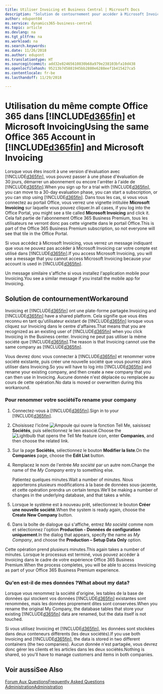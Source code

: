 ```yaml
---
title: Utiliser Invoicing et Business Central | Microsoft Docs
description: "Solution de contournement pour accéder à Microsoft Invoicing lorsque vous vous êtes inscrit à Dynamics 365 Business Central."
author: edupont04
ms.service: dynamics365-business-central
ms.topic: article
ms.devlang: na
ms.tgt_pltfrm: na
ms.workload: na
ms.search.keywords: 
ms.date: 11/26/2018
ms.author: edupont
ms.translationtype: HT
ms.sourcegitcommit: add32e82465610830b68a979e238103bfa10d438
ms.openlocfilehash: 95213b7d5881945bb2880e6288eef1b415427ca5
ms.contentlocale: fr-be
ms.lasthandoff: 11/29/2018

---
```

# <a name="using-the-same-office-365-account-in-included365finincludesd365finlongmdmd-and-microsoft-invoicing"></a><span data-ttu-id="d266e-103">Utilisation du même compte Office 365 dans [!INCLUDE[d365fin](includes/d365fin_long_md.md)] et Microsoft Invoicing</span><span class="sxs-lookup"><span data-stu-id="d266e-103">Using the same Office 365 Account in [!INCLUDE[d365fin](includes/d365fin_long_md.md)] and Microsoft Invoicing</span></span>
<span data-ttu-id="d266e-104">Lorsque vous êtes inscrit à une version d'évaluation avec [!INCLUDE[d365fin](includes/d365fin_md.md)], vous pouvez passer à une phase d'évaluation de 30 jours, démarrer un abonnement ou encore l'arrêter à l'aide de [!INCLUDE[d365fin](includes/d365fin_md.md)].</span><span class="sxs-lookup"><span data-stu-id="d266e-104">When you sign up for a trial with [!INCLUDE[d365fin](includes/d365fin_md.md)], you can move to a 30-day evaluation phase, you can start a subscription, or you can stop using [!INCLUDE[d365fin](includes/d365fin_md.md)].</span></span> <span data-ttu-id="d266e-105">Dans tous les cas, si vous vous connectez au portail Office, vous verrez une vignette intitulée **Microsoft Invoicing** sur laquelle vous pouvez cliquer.</span><span class="sxs-lookup"><span data-stu-id="d266e-105">In all cases, if you log into the Office Portal, you might see a tile called **Microsoft Invoicing** and click it.</span></span> <span data-ttu-id="d266e-106">Cela fait partie de l'abonnement Office 365 Business Premium, tous les utilisateurs ne verront donc pas cette vignette dans le portail Office.</span><span class="sxs-lookup"><span data-stu-id="d266e-106">This is part of the Office 365 Business Premium subscription, so not everyone will see that tile in the Office Portal.</span></span>  

<span data-ttu-id="d266e-107">Si vous accédez à Microsoft Invoicing, vous verrez un message indiquant que vous ne pouvez pas accéder à Microsoft Invoicing car votre compte est utilisé dans [!INCLUDE[d365fin](includes/d365fin_md.md)].</span><span class="sxs-lookup"><span data-stu-id="d266e-107">If you access Microsoft Invoicing, you will see a message that you cannot access Microsoft Invoicing because your account is used in [!INCLUDE[d365fin](includes/d365fin_md.md)].</span></span>  

<span data-ttu-id="d266e-108">Un message similaire s'affiche si vous installez l'application mobile pour Invoicing.</span><span class="sxs-lookup"><span data-stu-id="d266e-108">You see a similar message if you install the mobile app for Invoicing.</span></span>  

## <a name="workaround"></a><span data-ttu-id="d266e-109">Solution de contournement</span><span class="sxs-lookup"><span data-stu-id="d266e-109">Workaround</span></span>
<span data-ttu-id="d266e-110">Invoicing et [!INCLUDE[d365fin](includes/d365fin_md.md)] ont une plate-forme partagée.</span><span class="sxs-lookup"><span data-stu-id="d266e-110">Invoicing and [!INCLUDE[d365fin](includes/d365fin_md.md)] have a shared platform.</span></span> <span data-ttu-id="d266e-111">Cela signifie que vous êtes reconnu en tant qu'utilisateur existant de [!INCLUDE[d365fin](includes/d365fin_md.md)] lorsque vous cliquez sur Invoicing dans le centre d'affaires.</span><span class="sxs-lookup"><span data-stu-id="d266e-111">That means that you are recognized as an existing user of [!INCLUDE[d365fin](includes/d365fin_md.md)] when you click Invoicing in the Business center.</span></span> <span data-ttu-id="d266e-112">Invoicing ne peut pas utiliser la même société que [!INCLUDE[d365fin](includes/d365fin_md.md)].</span><span class="sxs-lookup"><span data-stu-id="d266e-112">The reason is that Invoicing cannot use the same company as [!INCLUDE[d365fin](includes/d365fin_md.md)].</span></span>  

<span data-ttu-id="d266e-113">Vous devrez donc vous connecter à [!INCLUDE[d365fin](includes/d365fin_md.md)] et renommer votre société existante, puis créer une nouvelle société que vous pourrez alors utiliser dans Invoicing.</span><span class="sxs-lookup"><span data-stu-id="d266e-113">So you will have to log into [!INCLUDE[d365fin](includes/d365fin_md.md)] and rename your existing company, and then create a new company that you can then use in Invoicing.</span></span> <span data-ttu-id="d266e-114">Aucune donnée n'est déplacée ou remplacée au cours de cette opération.</span><span class="sxs-lookup"><span data-stu-id="d266e-114">No data is moved or overwritten during this workaround.</span></span>

### <a name="to-rename-your-company"></a><span data-ttu-id="d266e-115">Pour renommer votre société</span><span class="sxs-lookup"><span data-stu-id="d266e-115">To rename your company</span></span>
1.  <span data-ttu-id="d266e-116">Connectez-vous à [!INCLUDE[d365fin](includes/d365fin_md.md)].</span><span class="sxs-lookup"><span data-stu-id="d266e-116">Sign in to your [!INCLUDE[d365fin](includes/d365fin_md.md)].</span></span>  
2.  <span data-ttu-id="d266e-117">Choisissez l'icône ![Ampoule qui ouvre la fonction Tell Me](media/ui-search/search_small.png "Dites-moi ce que vous voulez faire"), saisissez **Sociétés**, puis sélectionnez le lien associé.</span><span class="sxs-lookup"><span data-stu-id="d266e-117">Choose the ![Lightbulb that opens the Tell Me feature](media/ui-search/search_small.png "Tell me what you want to do") icon, enter **Companies**, and then choose the related link.</span></span>  
3.  <span data-ttu-id="d266e-118">Sur la page **Sociétés**, sélectionnez le bouton **Modifier la liste**.</span><span class="sxs-lookup"><span data-stu-id="d266e-118">On the **Companies** page, choose the **Edit List** button.</span></span>  
4.  <span data-ttu-id="d266e-119">Remplacez le nom de l'entrée *Ma société* par un autre nom.</span><span class="sxs-lookup"><span data-stu-id="d266e-119">Change the name of the *My Company* entry to something else.</span></span>  

    <span data-ttu-id="d266e-120">Patientez quelques minutes.</span><span class="sxs-lookup"><span data-stu-id="d266e-120">Wait a number of minutes.</span></span> <span data-ttu-id="d266e-121">Nous apporterons plusieurs modifications à la base de données sous-jacente, et cette opération prendra un certain temps.</span><span class="sxs-lookup"><span data-stu-id="d266e-121">We’ll be making a number of changes in the underlying database, and that takes a while.</span></span>
5.  <span data-ttu-id="d266e-122">Lorsque le système est à nouveau prêt, sélectionnez le bouton **Créer une nouvelle société**.</span><span class="sxs-lookup"><span data-stu-id="d266e-122">When the system is ready again, choose the **Create New Company** button.</span></span>  
6.  <span data-ttu-id="d266e-123">Dans la boîte de dialogue qui s'affiche, entrez *Ma société* comme nom et sélectionnez l'option **Production - Données de configuration uniquement**.</span><span class="sxs-lookup"><span data-stu-id="d266e-123">In the dialog that appears, specify the name as *My Company*, and choose the **Production – Setup Data Only** option.</span></span>  

<span data-ttu-id="d266e-124">Cette opération prend plusieurs minutes.</span><span class="sxs-lookup"><span data-stu-id="d266e-124">This again takes a number of minutes.</span></span> <span data-ttu-id="d266e-125">Lorsque le processus est terminé, vous pouvez accéder à Invoicing dans le cadre de votre expérience Office 365 Business Premium.</span><span class="sxs-lookup"><span data-stu-id="d266e-125">When the process completes, you will be able to access Invoicing as part of your Office 365 Business Premium experience.</span></span>  

### <a name="what-about-my-data"></a><span data-ttu-id="d266e-126">Qu'en est-il de mes données ?</span><span class="sxs-lookup"><span data-stu-id="d266e-126">What about my data?</span></span>
<span data-ttu-id="d266e-127">Lorsque vous renommez la société d'origine, les tables de la base de données qui stockent vos données [!INCLUDE[d365fin](includes/d365fin_md.md)] existantes sont renommées, mais les données proprement dites sont conservées.</span><span class="sxs-lookup"><span data-stu-id="d266e-127">When you rename the original My Company, the database tables that store your existing [!INCLUDE[d365fin](includes/d365fin_md.md)] data are renamed, but the data itself is not touched.</span></span>  

<span data-ttu-id="d266e-128">Si vous utilisez Invoicing et [!INCLUDE[d365fin](includes/d365fin_md.md)], les données sont stockées dans deux conteneurs différents (les deux sociétés).</span><span class="sxs-lookup"><span data-stu-id="d266e-128">If you use both Invoicing and [!INCLUDE[d365fin](includes/d365fin_md.md)], the data is stored in two different containers (the two companies).</span></span> <span data-ttu-id="d266e-129">Aucun donnée n'est partagée, vous devrez donc gérer les clients et les articles dans les deux sociétés.</span><span class="sxs-lookup"><span data-stu-id="d266e-129">Nothing is shared, so you'll have to manage customers and items in both companies.</span></span>  

## <a name="see-also"></a><span data-ttu-id="d266e-130">Voir aussi</span><span class="sxs-lookup"><span data-stu-id="d266e-130">See Also</span></span>
[<span data-ttu-id="d266e-131">Forum Aux Questions</span><span class="sxs-lookup"><span data-stu-id="d266e-131">Frequently Asked Questions</span></span>](across-faq.md)  
[<span data-ttu-id="d266e-132">Administration</span><span class="sxs-lookup"><span data-stu-id="d266e-132">Administration</span></span>](admin-setup-and-administration.md)  

